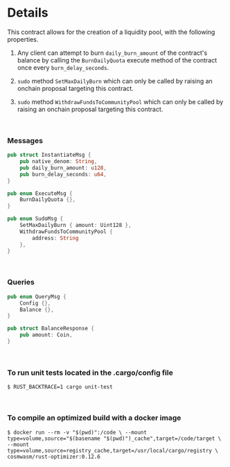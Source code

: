 # Details

This contract allows for the creation of a liquidity pool, with the following properties.

1. Any client can attempt to burn `daily_burn_amount` of the contract's balance by calling the `BurnDailyQuota` execute method of the contract once every `burn_delay_seconds`.

2. `sudo` method `SetMaxDailyBurn`  which can only be called by raising an onchain proposal targeting this contract.

2. `sudo` method `WithdrawFundsToCommunityPool`  which can only be called by raising an onchain proposal targeting this contract.

&nbsp;

### Messages

```rust
pub struct InstantiateMsg {
    pub native_denom: String,
    pub daily_burn_amount: u128,
    pub burn_delay_seconds: u64,
}

pub enum ExecuteMsg {
    BurnDailyQuota {},
}

pub enum SudoMsg {
    SetMaxDailyBurn { amount: Uint128 },
    WithdrawFundsToCommunityPool { 
        address: String 
    },
}
```
&nbsp;

### Queries

```rust
pub enum QueryMsg {
    Config {},
    Balance {},
}

pub struct BalanceResponse {
    pub amount: Coin,
}
```

&nbsp;

### To run unit tests located in the .cargo/config file

`$ RUST_BACKTRACE=1 cargo unit-test`

 &nbsp;

### To compile an optimized build with a docker image

`$ docker run --rm -v "$(pwd)":/code \
  --mount type=volume,source="$(basename "$(pwd)")_cache",target=/code/target \
  --mount type=volume,source=registry_cache,target=/usr/local/cargo/registry \
  cosmwasm/rust-optimizer:0.12.6`

  &nbsp;
